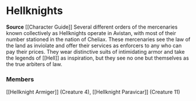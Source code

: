 ﻿---
creature_family: Hellknights
id: '200'
name: Hellknights
rarity: Common
source: '[[DATABASE/source/Character Guide|Character Guide]]'
trait: null
type: Creature Family

---
# Hellknights

**Source** [[Character Guide]] 
Several different orders of the mercenaries known collectively as Hellknights operate in Avistan, with most of their number stationed in the nation of Cheliax. These mercenaries see the law of the land as inviolate and offer their services as enforcers to any who can pay their prices. They wear distinctive suits of intimidating armor and take the legends of [[Hell]] as inspiration, but they see no one but themselves as the true arbiters of law.

### Members

[[Hellknight Armiger]] (Creature 4), [[Hellknight Paravicar]] (Creature 11)